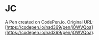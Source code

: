 # JC

A Pen created on CodePen.io. Original URL: [https://codepen.io/nad369/pen/jOWVQoa](https://codepen.io/nad369/pen/jOWVQoa).


